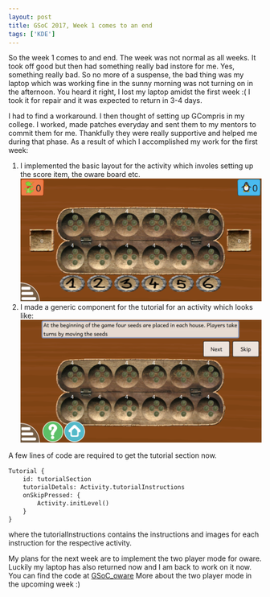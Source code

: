 ```yaml
---
layout: post
title: GSoC 2017, Week 1 comes to an end
tags: ['KDE']
---
```


So the week 1 comes to and end. The week was not normal as all weeks. It
took off good but then had something really bad instore for me. Yes, something
really bad. So no more of a suspense, the bad thing was my laptop which was working
fine in the sunny morning was not turning on in the afternoon. You heard it 
right, I lost my laptop amidst the first week :( I took it for repair and it 
was expected to return in 3-4 days.  

I had to find a workaround. I then thought of setting up GCompris in my college.
I worked, made patches everyday and sent them to my mentors to commit them for me. Thankfully
they were really supportive and helped me during that phase. As a result of 
which I accomplished my work for the first week:
1. I implemented the basic layout for the activity which involes setting up the 
score item, the oware board etc.  
![Basic Layout](/img/layout.png)  
2. I made a generic component for the tutorial for an activity which looks like:
![Tutorial](/img/tut1.png)  

A few lines of code are required to get the tutorial section now.
```
Tutorial {
    id: tutorialSection
    tutorialDetals: Activity.tutorialInstructions
    onSkipPressed: {
        Activity.initLevel()
    }
}
```
where the tutorialInstructions contains the instructions and images for each instruction for
the respective activity.

My plans for the next week are to implement the two player mode for oware. Luckily my laptop
has also returned now and I am back to work on it now. You can find the code at [GSoC_oware](https://cgit.kde.org/gcompris.git/log/?h=gsoc_oware) More about the two player mode in the upcoming week :)


